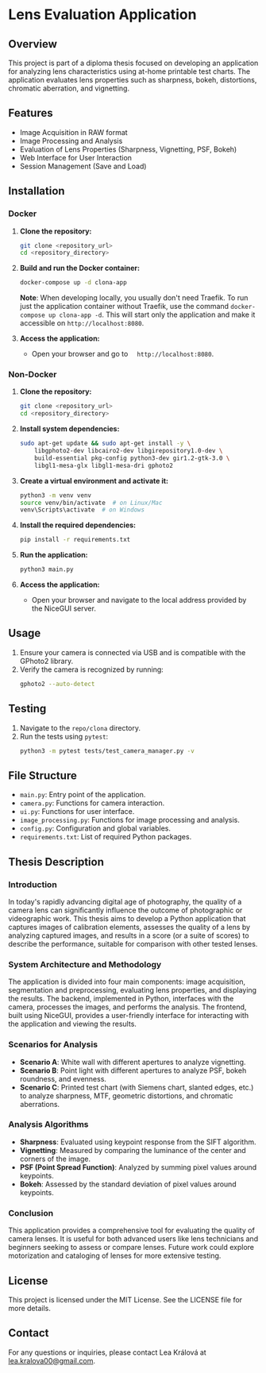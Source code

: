 # Lens Evaluation Application

## Overview

This project is part of a diploma thesis focused on developing an application for analyzing lens characteristics using at-home printable test charts. The application evaluates lens properties such as sharpness, bokeh, distortions, chromatic aberration, and vignetting.

## Features

- Image Acquisition in RAW format
- Image Processing and Analysis
- Evaluation of Lens Properties (Sharpness, Vignetting, PSF, Bokeh)
- Web Interface for User Interaction
- Session Management (Save and Load)

## Installation

### Docker

1. **Clone the repository:**
   ```bash
   git clone <repository_url>
   cd <repository_directory>
   ```

2. **Build and run the Docker container:**
   ```bash
   docker-compose up -d clona-app
   ```
   **Note**: When developing locally, you usually don't need Traefik. To run just the application container without Traefik, use the command `docker-compose up clona-app -d`. This will start only the application and make it accessible on `http://localhost:8080`.

3. **Access the application:**
   - Open your browser and go to `  http://localhost:8080`.

### Non-Docker

1. **Clone the repository:**
   ```bash
   git clone <repository_url>
   cd <repository_directory>
   ```
2. **Install system dependencies:**
   ```bash
   sudo apt-get update && sudo apt-get install -y \
       libgphoto2-dev libcairo2-dev libgirepository1.0-dev \
       build-essential pkg-config python3-dev gir1.2-gtk-3.0 \
       libgl1-mesa-glx libgl1-mesa-dri gphoto2
   ```

3. **Create a virtual environment and activate it:**
   ```bash
   python3 -m venv venv
   source venv/bin/activate  # on Linux/Mac
   venv\Scripts\activate  # on Windows
   ```

4. **Install the required dependencies:**
   ```bash
   pip install -r requirements.txt
   ```


5. **Run the application:**
   ```bash
   python3 main.py
   ```

6. **Access the application:**
   - Open your browser and navigate to the local address provided by the NiceGUI server.

## Usage

1. Ensure your camera is connected via USB and is compatible with the GPhoto2 library.
2. Verify the camera is recognized by running:
   ```bash
   gphoto2 --auto-detect
   ```

## Testing

1. Navigate to the `repo/clona` directory.
2. Run the tests using `pytest`:
   ```bash
   python3 -m pytest tests/test_camera_manager.py -v
   ```

## File Structure

- `main.py`: Entry point of the application.
- `camera.py`: Functions for camera interaction.
- `ui.py`: Functions for user interface.
- `image_processing.py`: Functions for image processing and analysis.
- `config.py`: Configuration and global variables.
- `requirements.txt`: List of required Python packages.

## Thesis Description

### Introduction
In today's rapidly advancing digital age of photography, the quality of a camera lens can significantly influence the outcome of photographic or videographic work. This thesis aims to develop a Python application that captures images of calibration elements, assesses the quality of a lens by analyzing captured images, and results in a score (or a suite of scores) to describe the performance, suitable for comparison with other tested lenses.

### System Architecture and Methodology
The application is divided into four main components: image acquisition, segmentation and preprocessing, evaluating lens properties, and displaying the results. The backend, implemented in Python, interfaces with the camera, processes the images, and performs the analysis. The frontend, built using NiceGUI, provides a user-friendly interface for interacting with the application and viewing the results.

### Scenarios for Analysis
- **Scenario A**: White wall with different apertures to analyze vignetting.
- **Scenario B**: Point light with different apertures to analyze PSF, bokeh roundness, and evenness.
- **Scenario C**: Printed test chart (with Siemens chart, slanted edges, etc.) to analyze sharpness, MTF, geometric distortions, and chromatic aberrations.

### Analysis Algorithms
- **Sharpness**: Evaluated using keypoint response from the SIFT algorithm.
- **Vignetting**: Measured by comparing the luminance of the center and corners of the image.
- **PSF (Point Spread Function)**: Analyzed by summing pixel values around keypoints.
- **Bokeh**: Assessed by the standard deviation of pixel values around keypoints.

### Conclusion
This application provides a comprehensive tool for evaluating the quality of camera lenses. It is useful for both advanced users like lens technicians and beginners seeking to assess or compare lenses. Future work could explore motorization and cataloging of lenses for more extensive testing.

## License

This project is licensed under the MIT License. See the LICENSE file for more details.

## Contact

For any questions or inquiries, please contact Lea Králová at lea.kralova00@gmail.com.
